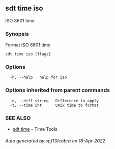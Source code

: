## sdt time iso

ISO 8601 time

### Synopsis

Format ISO 8601 time

```
sdt time iso [flags]
```

### Options

```
  -h, --help   help for iso
```

### Options inherited from parent commands

```
  -d, --diff string   Difference to apply
  -t, --time int      Unix time to format
```

### SEE ALSO

* [sdt time](sdt_time.md)	 - Time Tools

###### Auto generated by spf13/cobra on 18-Apr-2022
